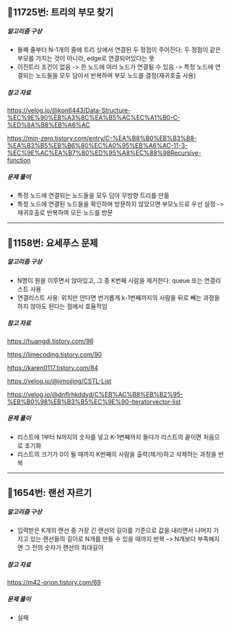 ## 📝11725번: 트리의 부모 찾기
##### 알고리즘 구상
- 둘째 줄부터 N-1개의 줄에 트리 상에서 연결된 두 정점이 주어진다: 두 정점이 같은 부모를 가지는 것이 아니라, edge로 연결되어있다는 뜻
- 이진트리 조건이 없음 -> 한 노드에 여러 노드가 연결될 수 있음 -> 특정 노드에 연결되는 노드들을 모두 담아서 반복하며 부모 노드를 결정(재귀호출 사용)

##### 참고 자료
https://velog.io/@kon6443/Data-Structure-%EC%9E%90%EB%A3%8C%EA%B5%AC%EC%A1%B0-C-%ED%8A%B8%EB%A6%AC

https://min-zero.tistory.com/entry/C-%EA%B8%B0%EB%B3%B8-%EA%B3%B5%EB%B6%80%EC%A0%95%EB%A6%AC-11-3-%EC%9E%AC%EA%B7%80%ED%95%A8%EC%88%98Recursive-function
##### 문제 풀이
- 특정 노드에 연결되는 노드들을 모두 담아 무방향 트리를 만듦
- 특정 노드에 연결된 노드들을 확인하며 방문하지 않았으면 부모노드로 우선 설정 -> 재귀호출로 반복하여 모든 노드를 방문
---
## 📝1158번: 요세푸스 문제
##### 알고리즘 구상
- N명이 원을 이루면서 앉아있고, 그 중 K번째 사람을 제거한다: queue 또는 연결리스트 사용
- 연결리스트 사용: 위치만 안다면 번거롭게 k-1번째까지의 사람을 뒤로 빼는 과정을 하지 않아도 된다는 점에서 효율적임

##### 참고 자료
https://huangdi.tistory.com/96

https://limecoding.tistory.com/90

https://karen0117.tistory.com/84

https://velog.io/@jimojjing/CSTL-List

https://velog.io/@dnflrhkddyd/C%EB%AC%B8%EB%B2%95-%EB%B0%98%EB%B3%B5%EC%9E%90-Iteratorvector-list
##### 문제 풀이
- 리스트에 1부터 N까지의 숫자를 넣고 K-1번째까지 돌다가 리스트의 끝이면 처음으로 초기화
- 리스트의 크기가 0이 될 때까지 K번째의 사람을 출력(제거)하고 삭제하는 과정을 반복
---
## 📝1654번: 랜선 자르기
##### 알고리즘 구상
- 입력받은 K개의 랜선 중 가장 긴 랜선의 길이를 기준으로 값을 내리면서 나머지 가지고 있는 랜선들의 길이로 N개를 만들 수 있을 때까지 반복 -> N개보다 부족해지면 그 전의 숫자가 랜선의 최대길이

##### 참고 자료
https://m42-orion.tistory.com/69

##### 문제 풀이
- 실패
